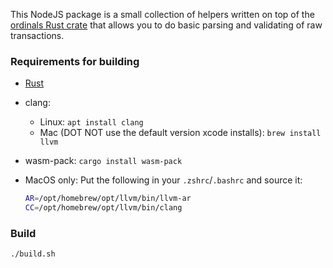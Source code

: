 This NodeJS package is a small collection of helpers written on top of the [ordinals Rust crate](https://docs.rs/ordinals/latest/ordinals/index.html) that allows you to do basic parsing and validating of raw transactions.

### Requirements for building

- [Rust](https://www.rust-lang.org/tools/install)
- clang:
  - Linux: `apt install clang`
  - Mac (DOT NOT use the default version xcode installs): `brew install llvm`
- wasm-pack: `cargo install wasm-pack`
- MacOS only:
  Put the following in your `.zshrc`/`.bashrc` and source it:

  ```bash
  AR=/opt/homebrew/opt/llvm/bin/llvm-ar
  CC=/opt/homebrew/opt/llvm/bin/clang
  ```

### Build

```bash
./build.sh
```
